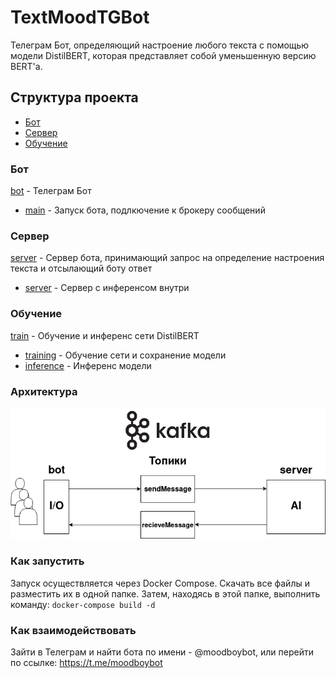 # TextMoodTGBot
Телеграм Бот, определяющий настроение любого текста с помощью модели DistilBERT, которая представляет собой уменьшенную версию BERT'а.

## Структура проекта
- [Бот](#bot)
- [Сервер](#server)
- [Обучение](#train)

### Бот
[bot](/bot) - Телеграм Бот

- [main](/bot/bot.py) - Запуск бота, подлкючение к брокеру сообщений


### Сервер
[server](/server) - Сервер бота, принимающий запрос на определение настроения текста и отсылающий боту ответ

- [server](server/server.py) - Сервер с инференсом внутри

### Обучение
[train](/training) - Обучение и инференс сети DistilBERT

- [training](/training/train.ipynb) - Обучение сети и сохранение модели
- [inference](/training/inference.ipynb) - Инференс модели

### Архитектура

![Архитектура](architecture.png)

### Как запустить

Запуск осуществляется через Docker Compose.
Скачать все файлы и разместить их в одной папке. Затем, находясь в этой папке, выполнить команду: `docker-compose build -d`

### Как взаимодействовать

Зайти в Телеграм и найти бота по имени - @moodboybot, или перейти по ссылке: https://t.me/moodboybot
